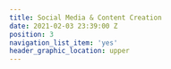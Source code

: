 ```yaml
---
title: Social Media & Content Creation
date: 2021-02-03 23:39:00 Z
position: 3
navigation_list_item: 'yes'
header_graphic_location: upper
---
```


